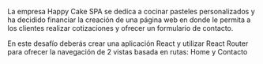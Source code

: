 

La empresa Happy Cake SPA se dedica a cocinar pasteles personalizados y ha decidido
financiar la creación de una página web en donde le permita a los clientes realizar
cotizaciones y ofrecer un formulario de contacto.

En este desafío deberás crear una aplicación React y utilizar React Router para ofrecer la
navegación de 2 vistas basada en rutas: Home y Contacto
